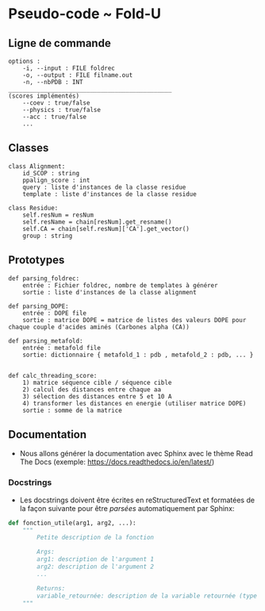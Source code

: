 
# Pseudo-code ~ Fold-U

## Ligne de commande
```
options :
	-i, --input : FILE foldrec
	-o, --output : FILE filname.out
	-n, --nbPDB : INT
______________________________________________
(scores implémentés)
	--coev : true/false
	--physics : true/false
	--acc : true/false
	...
```

## Classes
```
class Alignment:
	id_SCOP : string
	ppalign_score : int
	query : liste d'instances de la classe residue
	template : liste d'instances de la classe residue

class Residue:
	self.resNum = resNum
	self.resName = chain[resNum].get_resname()
	self.CA = chain[self.resNum]['CA'].get_vector()
	group : string
```

## Prototypes
```
def parsing_foldrec:
	entrée : Fichier foldrec, nombre de templates à générer
	sortie : liste d'instances de la classe alignment

def parsing_DOPE:
	entrée : DOPE file
	sortie : matrice DOPE = matrice de listes des valeurs DOPE pour chaque couple d'acides aminés (Carbones alpha (CA))

def parsing_metafold:
	entrée : metafold file
	sortie: dictionnaire { metafold_1 : pdb , metafold_2 : pdb, ... }


def calc_threading_score:
	1) matrice séquence cible / séquence cible
	2) calcul des distances entre chaque aa
	3) sélection des distances entre 5 et 10 A
	4) transformer les distances en energie (utiliser matrice DOPE)
	sortie : somme de la matrice

```

## Documentation

* Nous allons générer la documentation avec Sphinx avec le thème Read The Docs (exemple: https://docs.readthedocs.io/en/latest/)


### Docstrings


* Les docstrings doivent être écrites en reStructuredText et formatées de la façon suivante pour être *parsées* automatiquement par Sphinx:  
```python
def fonction_utile(arg1, arg2, ...):
    """
        Petite description de la fonction

        Args:
	    arg1: description de l'argument 1
	    arg2: description de l'argument 2
	    ...

        Returns:
	    variable_retournée: description de la variable retournée (type de structure ...)
    """
```



